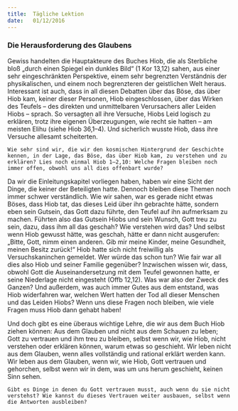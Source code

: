```yaml
---
title:  Tägliche Lektion
date:   01/12/2016
---
```


### Die Herausforderung des Glaubens

Gewiss handelten die Hauptakteure des Buches Hiob, die als Sterbliche bloß „durch einen Spiegel ein dunkles Bild“ (1 Kor 13,12) sahen, aus einer sehr eingeschränkten Perspektive, einem sehr begrenzten Verständnis der physikalischen, und einem noch begrenzteren der geistlichen Welt heraus. Interessant ist auch, dass in all diesen Debatten über das Böse, das über Hiob kam, keiner dieser Personen, Hiob eingeschlossen, über das Wirken des Teufels – des direkten und unmittelbaren Verursachers aller Leiden Hiobs – sprach. So versagten all ihre Versuche, Hiobs Leid logisch zu erklären, trotz ihre eigenen Überzeugungen, wie recht sie hatten – am meisten Elihu (siehe Hiob 36,1–4). Und sicherlich wusste Hiob, dass ihre Versuche allesamt scheiterten.

`Wie sehr sind wir, die wir den kosmischen Hintergrund der Geschichte kennen, in der Lage, das Böse, das über Hiob kam, zu verstehen und zu erklären? Lies noch einmal Hiob 1–2,10: Welche Fragen bleiben noch immer offen, obwohl uns all dies offenbart wurde?`

Da wir die Einleitungskapitel vorliegen haben, haben wir eine Sicht der Dinge, die keiner der Beteiligten hatte. Dennoch bleiben diese Themen noch immer schwer verständlich. Wie wir sahen, war es gerade nicht etwas Böses, dass Hiob tat, das dieses Leid über ihn gebrachte hätte, sondern eben sein Gutsein, das Gott dazu führte, den Teufel auf ihn aufmerksam zu machen. Führten also das Gutsein Hiobs und sein Wunsch, Gott treu zu sein, dazu, dass ihm all das geschah? Wie verstehen wird das? Und selbst wenn Hiob gewusst hätte, was geschah, hätte er dann nicht ausgerufen: „Bitte, Gott, nimm einen anderen. Gib mir meine Kinder, meine Gesundheit, meinen Besitz zurück!“ Hiob hatte sich nicht freiwillig als Versuchskaninchen gemeldet. Wer würde das schon tun? Wie fair war all dies also Hiob und seiner Familie gegenüber? Inzwischen wissen wir, dass, obwohl Gott die Auseinandersetzung mit dem Teufel gewonnen hatte, er seine Niederlage nicht eingesteht (Offb 12,12). Was war also der Zweck des Ganzen? Und außerdem, was auch immer Gutes aus dem entstand, was Hiob widerfahren war, welchen Wert hatten der Tod all dieser Menschen und das Leiden Hiobs? Wenn uns diese Fragen noch bleiben, wie viele Fragen muss Hiob dann gehabt haben!

Und doch gibt es eine überaus wichtige Lehre, die wir aus dem Buch Hiob ziehen können: Aus dem Glauben und nicht aus dem Schauen zu leben; Gott zu vertrauen und ihm treu zu bleiben, selbst wenn wir, wie Hiob, nicht verstehen oder erklären können, warum etwas so geschieht. Wir leben nicht aus dem Glauben, wenn alles vollständig und rational erklärt werden kann. Wir leben aus dem Glauben, wenn wir, wie Hiob, Gott vertrauen und gehorchen, selbst wenn wir in dem, was um uns herum geschieht, keinen Sinn sehen.

`Gibt es Dinge in denen du Gott vertrauen musst, auch wenn du sie nicht verstehst? Wie kannst du dieses Vertrauen weiter ausbauen, selbst wenn die Antworten ausbleiben?`